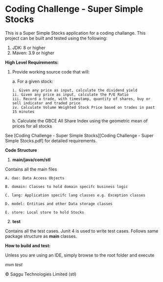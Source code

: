 # Coding Challenge - Super Simple Stocks

This is a Super Simple Stocks application for a coding challange.
This project can be built and tested using the following:
1. JDK: 8 or higher
2. Maven: 3.9 or higher

**High Level Requirements:**
1.	Provide working source code that will:

    a.	For a given stock:
    
        i. Given any price as input, calculate the dividend yield
        ii. Given any price as input, calculate the P/E Ratio
        iii. Record a trade, with timestamp, quantity of shares, buy or sell indicator and traded price
        iv. Calculate Volume Weighted Stock Price based on trades in past 15 minutes
        
    b.	Calculate the GBCE All Share Index using the geometric mean of prices for all stocks

See [Coding Challenge - Super Simple Stocks][Coding Challenge - Super Simple Stocks.pdf] for detailed requirements.

**Code Structure**

1. **main/java/com/stl**

Contains all the main files

    A. dao: Data Access Objects

    B. domain: Classes to hold domain specifc business logic

    C. lang: Application specifc lang classes e.g. Exception classes

    D. model: Entities and other Data storage classes

    E. store: Local store to hold Stocks

2. **test**

Contains all the test cases. Junit 4 is used to write test cases. Follows same package structure as **main** classes.

**How to build and test:**

Unless you are using an IDE, simply browse to the root folder and execute

   _mvn test_

&copy; Saggu Technologies Limited (stl)
